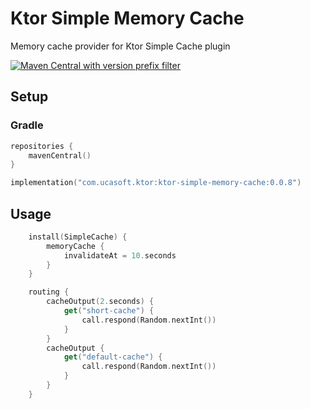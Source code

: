 # Ktor Simple Memory Cache
Memory cache provider for Ktor Simple Cache plugin

[![Maven Central with version prefix filter](https://img.shields.io/maven-central/v/com.ucasoft.ktor/ktor-simple-memory-cache/0.0.8?color=blue)](https://search.maven.org/artifact/com.ucasoft.ktor/ktor-simple-memory-cache/0.0.8/jar)
## Setup
### Gradle
```kotlin
repositories {
    mavenCentral()
}

implementation("com.ucasoft.ktor:ktor-simple-memory-cache:0.0.8")
```
## Usage
```kotlin
    install(SimpleCache) {
        memoryCache {
            invalidateAt = 10.seconds
        }
    }

    routing {
        cacheOutput(2.seconds) {
            get("short-cache") {
                call.respond(Random.nextInt())
            }
        }
        cacheOutput {
            get("default-cache") {
                call.respond(Random.nextInt())
            }
        }
    }
```
